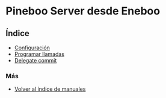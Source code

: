# Pineboo Server desde Eneboo


## Índice

  * [Configuración](./configuracion.md)
  * [Programar llamadas](./programar_llamadas.md)
  * [Delegate commit](./delegate_commit.md)

### Más

  * [Volver al índice de manuales](../README.md)
